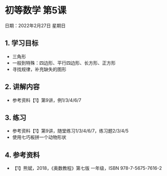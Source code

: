 # 初等数学  第5课

日期：2022年2月27日 星期日

## 1. 学习目标
- 三角形
- 一般到特殊：四边形、平行四边形、长方形、正方形
- 寻找规律，补充缺失的图形

## 2. 讲解内容
- 参考资料【1】第9讲，例1/3/4/6/7

## 3. 练习
- 参考资料【1】第9讲，随堂练习1/3/4/6/7，练习题2/3/4/5
- 使用七巧板拼一个动物形状

## 4. 参考资料
- 【1】熊斌，2018，《奥数教程》第七版 一年级，ISBN 978-7-5675-7616-2
